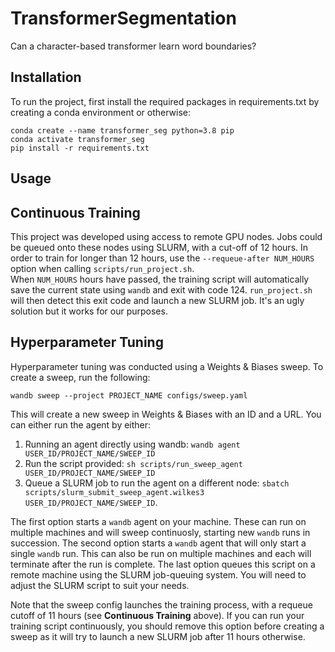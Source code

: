 # TransformerSegmentation
Can a character-based transformer learn word boundaries?

## Installation

To run the project, first install the required packages in requirements.txt by creating a conda environment or otherwise:

```
conda create --name transformer_seg python=3.8 pip
conda activate transformer_seg
pip install -r requirements.txt
```

## Usage



## Continuous Training

This project was developed using access to remote GPU nodes. Jobs could be queued onto these nodes using SLURM, with a cut-off of 12 hours.
In order to train for longer than 12 hours, use the `--requeue-after NUM_HOURS` option when calling `scripts/run_project.sh`.  
When `NUM_HOURS` hours have passed, the training script will automatically save the current state using `wandb` and exit with code 124. `run_project.sh` will 
then detect this exit code and launch a new SLURM job. It's an ugly solution but it works for our purposes.

## Hyperparameter Tuning

Hyperparameter tuning was conducted using a Weights & Biases sweep. To create a sweep, run the following:

```
wandb sweep --project PROJECT_NAME configs/sweep.yaml
```

This will create a new sweep in Weights & Biases with an ID and a URL. You can either run the agent by either:
1. Running an agent directly using wandb: `wandb agent USER_ID/PROJECT_NAME/SWEEP_ID`
2. Run the script provided: `sh scripts/run_sweep_agent USER_ID/PROJECT_NAME/SWEEP_ID`
3. Queue a SLURM job to run the agent on a different node: `sbatch scripts/slurm_submit_sweep_agent.wilkes3 USER_ID/PROJECT_NAME/SWEEP_ID`.

The first option starts a `wandb` agent on your machine. These can run on multiple machines and will sweep continuosly, starting new `wandb` runs in succession. 
The second option starts a `wandb` agent that will only start a single `wandb` run. This can also be run on multiple machines and each will terminate after the 
run is complete. The last option queues this script on a remote machine using the SLURM job-queuing system. You will need to adjust the SLURM script to suit your needs. 

Note that the sweep config launches the training process, with a requeue cutoff of 11 hours (see **Continuous Training** above). If you can run your training script continuously,
you should remove this option before creating a sweep as it will try to launch a new SLURM job after 11 hours otherwise. 


